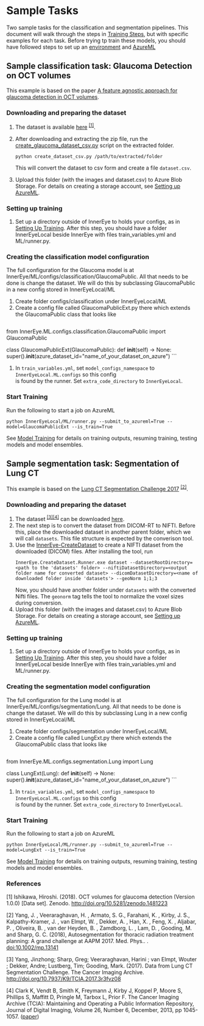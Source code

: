 # Sample Tasks

Two sample tasks for the classification and segmentation pipelines. 
This document will walk through the steps in [Training Steps](building_models.md), but with specific examples for each task.
Before trying tp train these models, you should have followed steps to set up an [environment](environment.md) and [AzureML](setting_up_aml.md)

## Sample classification task: Glaucoma Detection on OCT volumes
 
This example is based on the paper [A feature agnostic approach for glaucoma detection in OCT volumes](https://arxiv.org/pdf/1807.04855v3.pdf).

### Downloading and preparing the dataset
1. The dataset is available [here](https://zenodo.org/record/1481223#.Xs-ehzPiuM_) <sup>[[1]](#1)</sup>.

1. After downloading and extracting the zip file, run the [create_glaucoma_dataset_csv.py](https://github.com/microsoft/InnerEye-DeepLearning/blob/master/InnerEye/Scripts/create_glaucoma_dataset_csv.py)
 script on the extracted folder.
    ```
    python create_dataset_csv.py /path/to/extracted/folder
    ```
    This will convert the dataset to csv form and create a file `dataset.csv`.
 
1.  Upload this folder (with the images and dataset.csv) to Azure Blob Storage. For details on creating a storage account, 
see [Setting up AzureML](setting_up_aml.md#step-4-create-a-storage-account-for-your-datasets). 

### Setting up training
1. Set up a directory outside of InnerEye to holds your configs, as in 
[Setting Up Training](building_models.md#setting-up-training). After this step, you should have a folder InnerEyeLocal
 beside InnerEye with files train_variables.yml and ML/runner.py.

### Creating the classification model configuration
The full configuration for the Glaucoma model is at InnerEye/ML/configs/classification/GlaucomaPublic. 
All that needs to be done is change the dataset. We will do this by subclassing GlaucomaPublic in a new config 
stored in InnerEyeLocal/ML
1. Create folder configs/classification under InnerEyeLocal/ML
1. Create a config file called GlaucomaPublicExt.py there which extends the GlaucomaPublic class that looks like
    ```python
from InnerEye.ML.configs.classification.GlaucomaPublic import GlaucomaPublic


class GlaucomaPublicExt(GlaucomaPublic):
    def __init__(self) -> None:
        super().__init__(azure_dataset_id="name_of_your_dataset_on_azure")
    ``` 
1. In `train_variables.yml`, set `model_configs_namespace` to `InnerEyeLocal.ML.configs` so this config  
is found by the runner. Set `extra_code_directory` to `InnerEyeLocal`.

### Start Training
Run the following to start a job on AzureML
```
python InnerEyeLocal/ML/runner.py --submit_to_azureml=True --model=GlaucomaPublicExt --is_train=True
```
See [Model Training](building_models.md) for details on training outputs, resuming training, testing models and model ensembles.

## Sample segmentation task: Segmentation of Lung CT
 
This example is based on the [Lung CT Segmentation Challenge 2017](https://wiki.cancerimagingarchive.net/display/Public/Lung+CT+Segmentation+Challenge+2017) <sup>[[2]](#2)</sup>.

### Downloading and preparing the dataset

1. The dataset <sup>[[3]](#3)[[4]](#4)</sup> can be downloaded [here](https://wiki.cancerimagingarchive.net/display/Public/Lung+CT+Segmentation+Challenge+2017#021ca3c9a0724b0d9df784f1699d35e2).
1. The next step is to convert the dataset from DICOM-RT to NIFTI. Before this, place the downloaded dataset in another
 parent folder, which we will call `datasets`. This file structure is expected by the converison tool.
1. Use the [InnerEye-CreateDataset](https://github.com/microsoft/InnerEye-createdataset) to create a NIFTI dataset
 from the downloaded (DICOM) files.
After installing the tool, run
    ```batch
    InnerEye.CreateDataset.Runner.exe dataset --datasetRootDirectory=<path to the 'datasets' folder> --niftiDatasetDirectory=<output folder name for converted dataset> --dicomDatasetDirectory=<name of downloaded folder inside 'datasets'> --geoNorm 1;1;3
    ```
    Now, you should have another folder under `datasets` with the converted Nifti files.
    The `geonorm` tag tells the tool to normalize the voxel sizes during conversion.
1.  Upload this folder (with the images and dataset.csv) to Azure Blob Storage. For details on creating a storage account, 
see [Setting up AzureML](setting_up_aml.md#step-4-create-a-storage-account-for-your-datasets). 
 
    
### Setting up training
1. Set up a directory outside of InnerEye to holds your configs, as in 
[Setting Up Training](building_models.md#setting-up-training). After this step, you should have a folder InnerEyeLocal 
beside InnerEye with files train_variables.yml and ML/runner.py.

### Creating the segmentation model configuration
The full configuration for the Lung model is at InnerEye/ML/configs/segmentation/Lung. 
All that needs to be done is change the dataset. We will do this by subclassing Lung in a new config 
stored in InnerEyeLocal/ML
1. Create folder configs/segmentation under InnerEyeLocal/ML
1. Create a config file called LungExt.py there which extends the GlaucomaPublic class that looks like
    ```python
from InnerEye.ML.configs.segmentation.Lung import Lung


class LungExt(Lung):
    def __init__(self) -> None:
        super().__init__(azure_dataset_id="name_of_your_dataset_on_azure")
    ``` 
1. In `train_variables.yml`, set `model_configs_namespace` to `InnerEyeLocal.ML.configs` so this config  
is found by the runner. Set `extra_code_directory` to `InnerEyeLocal`.

### Start Training
Run the following to start a job on AzureML
```
python InnerEyeLocal/ML/runner.py --submit_to_azureml=True --model=LungExt --is_train=True
```
See [Model Training](building_models.md) for details on training outputs, resuming training, testing models and model ensembles.
 
### References

<a id="1">[1]</a>
Ishikawa, Hiroshi. (2018). OCT volumes for glaucoma detection (Version 1.0.0) [Data set]. Zenodo. http://doi.org/10.5281/zenodo.1481223  

<a id="2">[2]</a>
Yang, J. , Veeraraghavan, H. , Armato, S. G., Farahani, K. , Kirby, J. S., Kalpathy-Kramer, J. , van Elmpt, W. , Dekker, A. , Han, X. , Feng, X. , Aljabar, P. , Oliveira, B. , van der Heyden, B. , Zamdborg, L. , Lam, D. , Gooding, M. and Sharp, G. C. (2018), 
Autosegmentation for thoracic radiation treatment planning: A grand challenge at AAPM 2017. Med. Phys.. . [doi:10.1002/mp.13141](https://doi.org/10.1002/mp.13141)  

<a id="3">[3]</a>
Yang, Jinzhong; Sharp, Greg; Veeraraghavan, Harini ; van Elmpt, Wouter ; Dekker, Andre; Lustberg, Tim; Gooding, Mark. (2017). 
Data from Lung CT Segmentation Challenge. The Cancer Imaging Archive. http://doi.org/10.7937/K9/TCIA.2017.3r3fvz08  

<a id="4">[4]</a>
Clark K, Vendt B, Smith K, Freymann J, Kirby J, Koppel P, Moore S, Phillips S, Maffitt D, Pringle M, Tarbox L, Prior F. 
The Cancer Imaging Archive (TCIA): Maintaining and Operating a Public Information Repository, Journal of Digital Imaging, Volume 26, Number 6, December, 2013, pp 1045-1057. ([paper](http://link.springer.com/article/10.1007%2Fs10278-013-9622-7))
